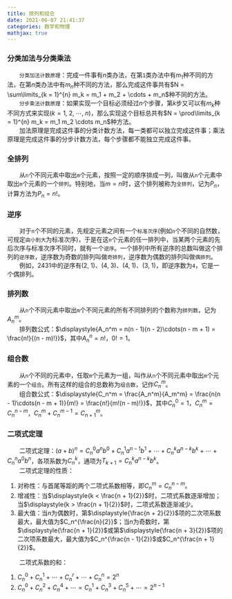 ```yaml
---
title: 排列和组合
date: 2021-06-07 21:41:37
categories: 数学和物理
mathjax: true
---
```

### 分类加法与分类乘法

&emsp;&emsp;`分类加法计数原理`：完成一件事有$n$类办法，在第`1`类办法中有$m_1$种不同的方法，在第$n$类办法中有$m_n$种不同的方法，那么完成这件事共有$N = \sum\limits_{k = 1}^{n} m_k = m_1 + m_2 + \cdots + m_n$种不同的方法。<br><!--more-->
&emsp;&emsp;`分步乘法计数原理`：如果实现一个目标必须经过$n$个步骤，第$k$步又可以有$m_k$种不同方式来实现$(k = 1, \; 2, \; \cdots, \; n)$，那么实现这个目标总共有$N = \prod\limits_{k = 1}^{n} m_k = m_1 m_2 \cdots m_n$种方法。<br>
&emsp;&emsp;加法原理是完成这件事的分类计数方法，每一类都可以独立完成这件事；乘法原理是完成这件事的分步计数方法，每个步骤都不能独立完成这件事。

### 全排列

&emsp;&emsp;从`n`个不同元素中取出`m`个元素，按照一定的顺序排成一列，叫做从`n`个元素中取出`m`个元素的一个`排列`。特别地，当$m = n$时，这个排列被称为`全排列`，记为$P_{n}$，计算方法为$P_{n} = n!$。<br>

### 逆序

&emsp;&emsp;对于`n`个不同的元素，先规定元素之间有一个`标准次序`(例如`n`个不同的自然数，可规定`由小到大`为标准次序)，于是在这`n`个元素的任一排列中，当某两个元素的先后次序与标准次序不同时，就有一个`逆序`。一个排列中所有逆序的总数叫做这个排列的`逆序数`，逆序数为奇数的排列叫做`奇排列`，逆序数为偶数的排列叫做`偶排列`。
&emsp;&emsp;例如，$2431$中的逆序有$(2, \; 1)$、$(4, \; 3)$、$(4, \; 1)$、$(3, \; 1)$，即逆序数为`4`，它是一个偶排列。

### 排列数

&emsp;&emsp;从`n`个不同元素中取出`m`个不同元素的所有不同排列的个数称为`排列数`，记为$A_n^m$。<br>
&emsp;&emsp;排列数公式：$\displaystyle{A_n^m = n(n - 1)(n - 2)\cdots(n - m + 1) = \frac{n!}{(n - m)!}}$，其中$A_n^n = n!$，$0! = 1$。<br>

### 组合数

&emsp;&emsp;从`n`个不同的元素中，任取`m`个元素为一组，叫作从`n`个不同元素中取出`m`个元素的一个`组合`。所有这样的组合的总数称为`组合数`，记作$C_n^m$。<br>
&emsp;&emsp;组合数公式：$\displaystyle{C_n^m = \frac{A_n^m}{A_m^m} = \frac{n(n - 1)\cdots(n - m + 1)}{m!} = \frac{n!}{m!(n - m)!}}$，其中$C_n^0 = 1$，$C_n^m = C_n^{n - m}$，$C_n^m + C_n^{m - 1} = C_{n+ 1}^{m}$。<br>

### 二项式定理

&emsp;&emsp;二项式定理：$(a + b)^n = C_n^0a^nb^0 + C_n^1a^{n-1}b^1 + \cdots + C_n^ka^{n-k}b^k + \cdots + C_n^na^0b^n$，各项系数为$C_n^k$，通项为$T_{k + 1} = C_n^ka^{n-k}b^k$。<br>
&emsp;&emsp;二项式定理的性质：

1. 对称性：与首尾等距的两个二项式系数相等，即$C_n^m = C_n^{n - m}$。
2. 增减性：当$\displaystyle{k < \frac{n + 1}{2}}$时，二项式系数逐渐增加；当$\displaystyle{k > \frac{n + 1}{2}}$时，二项式系数逐渐减少。
3. 最大值：当$n$为偶数时，第$\displaystyle{\frac{n + 2}{2}}$项的二次项系数最大，最大值为$C_n^{\frac{n}{2}}$；当$n$为奇数时，第$\displaystyle{\frac{n + 1}{2}}$或第$\displaystyle{\frac{n + 3}{2}}$项的二次项系数最大，最大值为$C_n^{\frac{n - 1}{2}}$或$C_n^{\frac{n + 1}{2}}$。

&emsp;&emsp;二项式系数的和：

1. $C_n^0 + C_n^1 + \cdots + C_n^r + \cdots + C_n^n = 2^n$
2. $C_n^0 + C_n^2 + C_n^4 + \cdots = C_n^1 + C_n^3 + C_n^5 + \cdots = 2^{n - 1}$